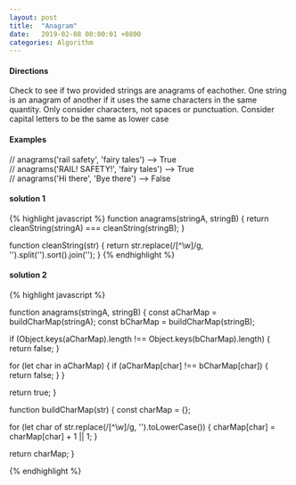 ```yaml
---
layout: post
title:  "Anagram"
date:   2019-02-08 00:00:01 +0800
categories: Algorithm
---
```


#### Directions
Check to see if two provided strings are anagrams of eachother.
One string is an anagram of another if it uses the same characters
in the same quantity. Only consider characters, not spaces
or punctuation.  Consider capital letters to be the same as lower case
#### Examples
//   anagrams('rail safety', 'fairy tales') --> True <br/>
//   anagrams('RAIL! SAFETY!', 'fairy tales') --> True <br/>
//   anagrams('Hi there', 'Bye there') --> False <br/>



#### solution 1
{% highlight javascript %}
function anagrams(stringA, stringB) {
    return cleanString(stringA) === cleanString(stringB);
}

function cleanString(str) {
    return str.replace(/[^\w]/g, '').split('').sort().join('');
}
{% endhighlight %}



#### solution 2
{% highlight javascript %}

function anagrams(stringA, stringB) {
  const aCharMap = buildCharMap(stringA);
  const bCharMap = buildCharMap(stringB);

  if (Object.keys(aCharMap).length !== Object.keys(bCharMap).length) {
    return false;
  }

  for (let char in aCharMap) {
    if (aCharMap[char] !== bCharMap[char]) {
      return false;
    }
  }

  return true;
}

function buildCharMap(str) {
  const charMap = {};

  for (let char of str.replace(/[^\w]/g, '').toLowerCase()) {
    charMap[char] = charMap[char] + 1 || 1;
  }

  return charMap;
}

{% endhighlight %}